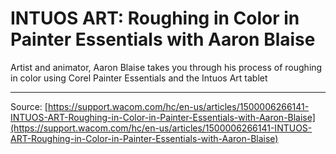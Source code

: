 # INTUOS ART: Roughing in Color in Painter Essentials with Aaron Blaise

Artist and animator, Aaron Blaise takes you through his process of roughing in color using Corel Painter Essentials and the Intuos Art tablet

---
Source: [https://support.wacom.com/hc/en-us/articles/1500006266141-INTUOS-ART-Roughing-in-Color-in-Painter-Essentials-with-Aaron-Blaise](https://support.wacom.com/hc/en-us/articles/1500006266141-INTUOS-ART-Roughing-in-Color-in-Painter-Essentials-with-Aaron-Blaise)
